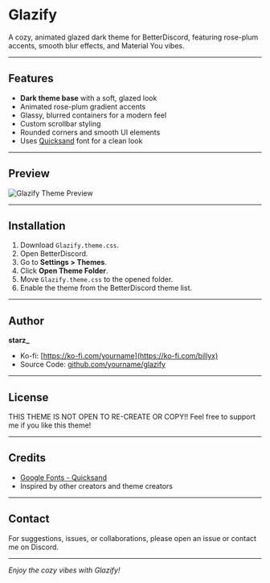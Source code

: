 # Glazify

A cozy, animated glazed dark theme for BetterDiscord, featuring rose-plum accents, smooth blur effects, and Material You vibes.

---

## Features

- **Dark theme base** with a soft, glazed look  
- Animated rose-plum gradient accents  
- Glassy, blurred containers for a modern feel  
- Custom scrollbar styling  
- Rounded corners and smooth UI elements  
- Uses [Quicksand](https://fonts.google.com/specimen/Quicksand) font for a clean look  

---

## Preview
![Glazify Theme Preview](https://i.imgur.com/4fBIQ1T.png)


---

## Installation

1. Download `Glazify.theme.css`.
2. Open BetterDiscord.
3. Go to **Settings > Themes**.
4. Click **Open Theme Folder**.
5. Move `Glazify.theme.css` to the opened folder.
6. Enable the theme from the BetterDiscord theme list.

---

## Author

**starz_**

- Ko-fi: [https://ko-fi.com/yourname](https://ko-fi.com/billyx)  
- Source Code: [github.com/yourname/glazify](https://github.com/BillFartsX/glazify)

---

## License

THIS THEME IS NOT OPEN TO RE-CREATE OR COPY!!
Feel free to support me if you like this theme!

---

## Credits

- [Google Fonts - Quicksand](https://fonts.google.com/specimen/Quicksand)  
- Inspired by other creators and theme creators

---

## Contact

For suggestions, issues, or collaborations, please open an issue or contact me on Discord.

---

*Enjoy the cozy vibes with Glazify!*
